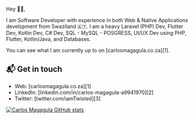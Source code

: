 Hey 👋🏻,

I am Software Developer with experience in both Web & Native Applications development from Swaziland
🇦🇹. I am a heavy Laravel (PHP) Dev, Flutter Dev, Kotlin Dev, C# Dev, SQL - MySQL - POSGRESS, UI/UX Dev
using PHP, Flutter, Kotlin/Java, and Databases.

You can see what I am currently up to on [carlosmagagula.co.za][1].

## 📬 Get in touch

- Web: [carlosmagagula.co.za][1]
- LinkedIn: [linkedin.com/in/carlos-magagula-a9941970][2]
- Twitter: [twitter.com/iamTwisted][3]

[![Carlos Magagula GitHub stats](https://github-readme-stats.vercel.app/api?username=iamTwisted&count_private=true&show_icons=true)](https://github.com/iamTwisted/githubreadme-stats)
